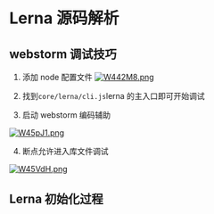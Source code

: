# Lerna 源码解析

## webstorm 调试技巧

1. 添加 node 配置文件
   [![W442M8.png](https://z3.ax1x.com/2021/07/27/W442M8.png)](https://imgtu.com/i/W442M8)

2. 找到`core/lerna/cli.js`lerna 的主入口即可开始调试

3. 启动 webstorm 编码辅助

[![W45pJ1.png](https://z3.ax1x.com/2021/07/27/W45pJ1.png)](https://imgtu.com/i/W45pJ1)

4. 断点允许进入库文件调试

[![W45VdH.png](https://z3.ax1x.com/2021/07/27/W45VdH.png)](https://imgtu.com/i/W45VdH)

## Lerna 初始化过程
